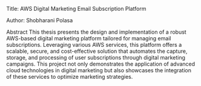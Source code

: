 Title: AWS Digital Marketing Email Subscription Platform

Author: Shobharani Polasa 

Abstract
This thesis presents the design and implementation of a robust AWS-based digital marketing platform tailored for managing email subscriptions. Leveraging various AWS services, this platform offers a scalable, secure, and cost-effective solution that automates the capture, storage, and processing of user subscriptions through digital marketing campaigns. This project not only demonstrates the application of advanced cloud technologies in digital marketing but also showcases the integration of these services to optimize marketing strategies.
